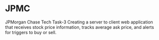 # JPMC
JPMorgan Chase Tech Task-3
Creating a server to client web application that receives stock price information, tracks average ask price, and alerts for triggers to buy or sell.
